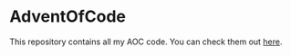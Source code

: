 # AdventOfCode
This repository contains all my AOC code. You can check them out [here](http://www.adventofcode.com).
